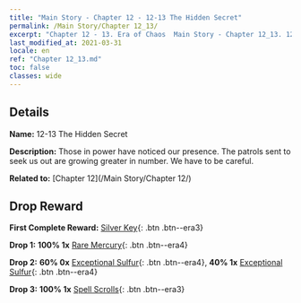 ```yaml
---
title: "Main Story - Chapter 12 - 12-13 The Hidden Secret"
permalink: /Main Story/Chapter 12_13/
excerpt: "Chapter 12 - 13. Era of Chaos  Main Story - Chapter 12_13. 12-13 The Hidden Secret"
last_modified_at: 2021-03-31
locale: en
ref: "Chapter 12_13.md"
toc: false
classes: wide
---
```


## Details

 **Name:** 12-13 The Hidden Secret

 **Description:** Those in power have noticed our presence. The patrols sent to seek us out are growing greater in number. We have to be careful.

 **Related to:** [Chapter 12](/Main Story/Chapter 12/)

## Drop Reward

 **First Complete Reward:** [Silver Key](/Items/con_693/){: .btn .btn--era3}

 **Drop 1:** **100% 1x** [Rare Mercury](/Items/mat_42/){: .btn .btn--era4}

 **Drop 2:** **60% 0x** [Exceptional Sulfur](/Items/mat_36/){: .btn .btn--era4}, **40% 1x** [Exceptional Sulfur](/Items/mat_36/){: .btn .btn--era4}

 **Drop 3:** **100% 1x** [Spell Scrolls](/Items/con_694/){: .btn .btn--era3}

